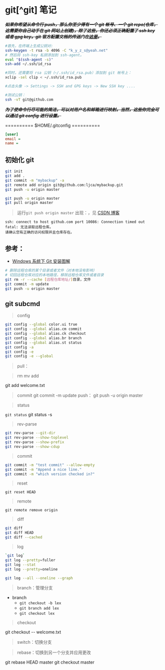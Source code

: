 <link href="../css/style.css" rel="stylesheet" type="text/css" />

# git[^git] 笔记

***~~如果你希望从命令行 push，那么你至少得有一个 git 帐号、一个 git repo(仓库，这需要你自己动手在 git 网站上创建)，除了这些，你还必须正确配置了 ssh key 或者 gpg key。git 官方配置文档的传送门在[这里][git&ssh]。~~***

```Bash
#首先，在终端上生成公钥对: 
ssh-keygen -t rsa -b 4096 -C "k_y_z_s@yeah.net"
# 然后将 ssh-key 私钥添加到 ssh-agent。
eval "$(ssh-agent -s)"
ssh-add ~/.ssh/id_rsa

#同时，还需要将 rsa 公钥（~/.ssh/id_rsa.pub）添加到 git 帐号上： 
xclip -sel clip < ~/.ssh/id_rsa.pub

#点击头像 -> Settings -> SSH and GPG keys -> New SSH key ....

#测试公钥：
ssh -vT git@github.com
```

***~~为了使命令行尽可能的简洁，可以对用户名和邮箱进行映射。当然，这些你完全可以通过 git config 进行设置。~~***

========== $HOME/.gitconfig ========== 

```cfg
[user]
email = 
name = 
```

## 初始化 git

```bash
git init
git add . 
git commit -m "mybackup" -a
git remote add origin git@github.com:ljca/mybackup.git
git push -u origin master 
```
```Bash
git push -u origin master 
git pull origin master 
```


[git&ssh]: https://help.github.com/articles/connecting-to-github-with-ssh/


> 运行`git push origin master` 出现：，见 [CSDN 博客](https://blog.csdn.net/iiiliuyang/article/details/104203197)

```log
ssh: connect to host github.com port 10086: Connection timed out
fatal: 无法读取远程仓库。
请确认您有正确的访问权限并且仓库存在。
```


## 参考：

+ [Windows 系统下 Git 安装图解](http://www.w3cplus.com/node/74)

```Bash
# 删除远程仓库的某个目录或者文件（对本地没有影响）
# 切回远程仓库对应的本地路径，移除远程仓库文件或者目录
git rm -r --cache [远程仓库地址/]目录，文件
git commit -m update
git push -u origin master 
```

## git subcmd

> config

```Bash
git config --global color.ui true
git config --global alias.cm commit
git config --global alias.ck checkout
git config --global alias.br branch
git config --global alias.st status
git config -a
git config -e
git config -e --global
```


> pull：

> rm
> mv 
> add 

git add welcome.txt 

> commit 
git commit -m update
> push：
git push -u origin master

> status

`git status`
git status -s

> rev-parse

```Bash
git rev-parse --git-dir
git rev-parse --show-toplevel
git rev-parse --show-prefix
git rev-parse --show-cdup
```

> commit

```Bash
git commit -m "test commit" --allow-empty 
git commit -m "Append a nice line."
git commit -m "which version checked in?" 
```
> reset

`git reset HEAD`

> remote

`git remote remove origin`


> diff
```Bash
git diff
git diff HEAD 
git diff --cached 
```

> log

```Bash
`git log`
git log --pretty=fuller 
git log --stat 
git log --pretty=oneline 

git log --all --oneline --graph

```

> branch：管理分支

- branch
    - `git checkout -b lex`
    - `git branch add lex`
    - `git checkout lex`

> checkout

git checkout -- welcome.txt

> switch：切换分支

> rebase：切换到另一个分支并应用更改

git rebase HEAD master
git checkout master

